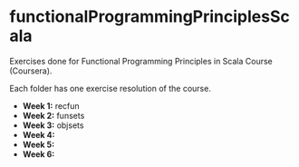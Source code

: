 # functionalProgrammingPrinciplesScala
Exercises done for Functional Programming Principles in Scala Course (Coursera).

Each folder has one exercise resolution of the course.

* __Week 1:__ recfun
* __Week 2:__ funsets
* __Week 3:__ objsets
* __Week 4:__
* __Week 5:__
* __Week 6:__
